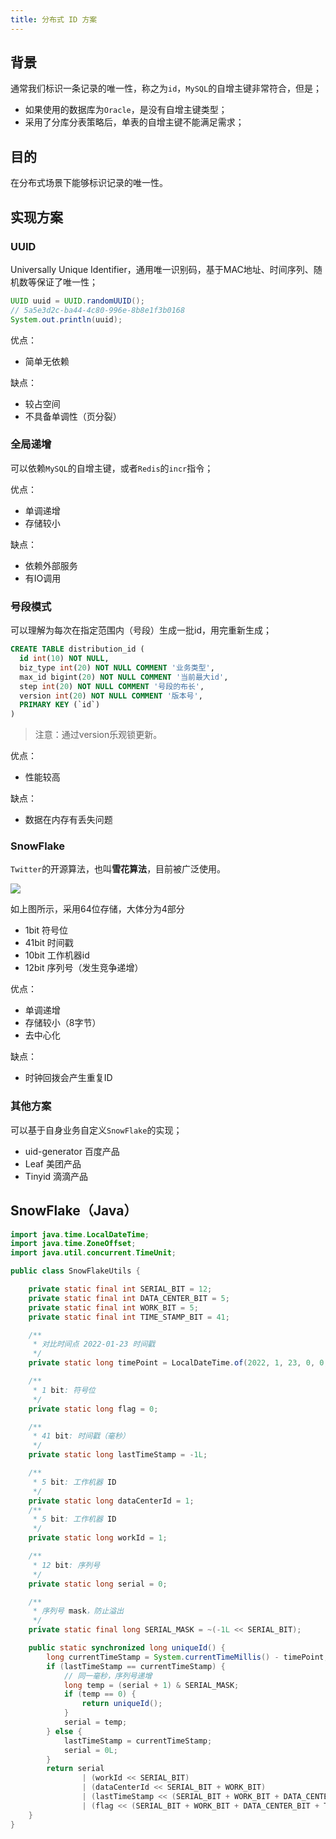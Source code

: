 ```yaml
---
title: 分布式 ID 方案
---
```


## 背景

通常我们标识一条记录的唯一性，称之为`id`，`MySQL`的自增主键非常符合，但是；

- 如果使用的数据库为`Oracle`，是没有自增主键类型；
- 采用了分库分表策略后，单表的自增主键不能满足需求；

## 目的

在分布式场景下能够标识记录的唯一性。

## 实现方案

### UUID

Universally Unique Identifier，通用唯一识别码，基于MAC地址、时间序列、随机数等保证了唯一性；

```java
UUID uuid = UUID.randomUUID();
// 5a5e3d2c-ba44-4c80-996e-8b8e1f3b0168
System.out.println(uuid);
```

优点：

- 简单无依赖

缺点：

- 较占空间
- 不具备单调性（页分裂）

### 全局递增

可以依赖`MySQL`的自增主键，或者`Redis`的`incr`指令；

优点：

- 单调递增
- 存储较小

缺点：

- 依赖外部服务
- 有IO调用

### 号段模式

可以理解为每次在指定范围内（号段）生成一批id，用完重新生成；

```sql
CREATE TABLE distribution_id (  
  id int(10) NOT NULL,
  biz_type int(20) NOT NULL COMMENT '业务类型',
  max_id bigint(20) NOT NULL COMMENT '当前最大id',
  step int(20) NOT NULL COMMENT '号段的布长',
  version int(20) NOT NULL COMMENT '版本号',
  PRIMARY KEY (`id`)
)
```

> 注意：通过version乐观锁更新。

优点：

- 性能较高

缺点：

- 数据在内存有丢失问题

### SnowFlake

`Twitter`的开源算法，也叫**雪花算法**，目前被广泛使用。

![](/images/ee56d5ffca5034637d4ab65738f550a7.webp)

如上图所示，采用64位存储，大体分为4部分

- 1bit 符号位
- 41bit 时间戳
- 10bit 工作机器id
- 12bit 序列号（发生竞争递增）

优点：

- 单调递增
- 存储较小（8字节）
- 去中心化

缺点：

- 时钟回拨会产生重复ID

### 其他方案

可以基于自身业务自定义`SnowFlake`的实现；

- uid-generator 百度产品
- Leaf 美团产品
- Tinyid 滴滴产品

## SnowFlake（Java）

```java
import java.time.LocalDateTime;
import java.time.ZoneOffset;
import java.util.concurrent.TimeUnit;

public class SnowFlakeUtils {

    private static final int SERIAL_BIT = 12;
    private static final int DATA_CENTER_BIT = 5;
    private static final int WORK_BIT = 5;
    private static final int TIME_STAMP_BIT = 41;

    /**
     * 对比时间点 2022-01-23 时间戳
     */
    private static long timePoint = LocalDateTime.of(2022, 1, 23, 0, 0, 0).toInstant(ZoneOffset.of("+8")).toEpochMilli();

    /**
     * 1 bit: 符号位
     */
    private static long flag = 0;

    /**
     * 41 bit: 时间戳（毫秒）
     */
    private static long lastTimeStamp = -1L;

    /**
     * 5 bit: 工作机器 ID
     */
    private static long dataCenterId = 1;
    /**
     * 5 bit: 工作机器 ID
     */
    private static long workId = 1;

    /**
     * 12 bit: 序列号
     */
    private static long serial = 0;

    /**
     * 序列号 mask，防止溢出
     */
    private static final long SERIAL_MASK = ~(-1L << SERIAL_BIT);

    public static synchronized long uniqueId() {
        long currentTimeStamp = System.currentTimeMillis() - timePoint;
        if (lastTimeStamp == currentTimeStamp) {
            // 同一毫秒，序列号递增
            long temp = (serial + 1) & SERIAL_MASK;
            if (temp == 0) {
                return uniqueId();
            }
            serial = temp;
        } else {
            lastTimeStamp = currentTimeStamp;
            serial = 0L;
        }
        return serial
                | (workId << SERIAL_BIT)
                | (dataCenterId << SERIAL_BIT + WORK_BIT)
                | (lastTimeStamp << (SERIAL_BIT + WORK_BIT + DATA_CENTER_BIT))
                | (flag << (SERIAL_BIT + WORK_BIT + DATA_CENTER_BIT + TIME_STAMP_BIT));
    }
}
```
